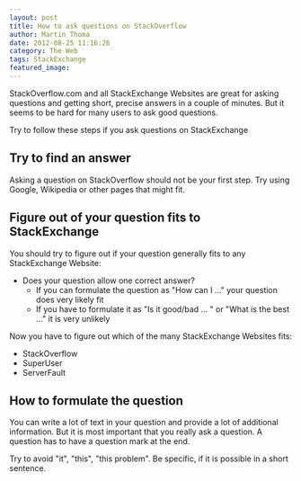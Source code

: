 ```yaml
---
layout: post
title: How to ask questions on StackOverflow
author: Martin Thoma
date: 2012-08-25 11:16:26
category: The Web
tags: StackExchange
featured_image:
---
```

StackOverflow.com and all StackExchange Websites are great for asking questions
and getting short, precise answers in a couple of minutes. But it seems to be
hard for many users to ask good questions.

Try to follow these steps if you ask questions on StackExchange

## Try to find an answer
Asking a question on StackOverflow should not be your first step. Try using
Google, Wikipedia or other pages that might fit.

## Figure out of your question fits to StackExchange
You should try to figure out if your question generally fits to any
StackExchange Website:

<ul>
  <li>Does your question allow one correct answer?
    <ul>
      <li>If you can formulate the question as "How can I ..." your question does very likely fit</li>
      <li>If you have to formulate it as "Is it good/bad ... " or "What is the best ..." it is very unlikely</li>
    </ul>
  </li>
</ul>

Now you have to figure out which of the many StackExchange Websites fits:

* StackOverflow
* SuperUser
* ServerFault

## How to formulate the question
You can write a lot of text in your question and provide a lot of additional
information. But it is most important that you really ask a question. A
question has to have a question mark at the end.

Try to avoid "it", "this", "this problem". Be specific, if it is possible in a short sentence.